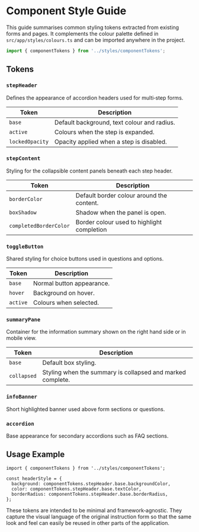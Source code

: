 # Component Style Guide

This guide summarises common styling tokens extracted from existing forms and pages. It complements the colour palette defined in `src/app/styles/colours.ts` and can be imported anywhere in the project.

```ts
import { componentTokens } from '../styles/componentTokens';
```

## Tokens

### `stepHeader`
Defines the appearance of accordion headers used for multi‑step forms.

| Token            | Description                                   |
| ---------------- | --------------------------------------------- |
| `base`           | Default background, text colour and radius.   |
| `active`         | Colours when the step is expanded.            |
| `lockedOpacity`  | Opacity applied when a step is disabled.      |

### `stepContent`
Styling for the collapsible content panels beneath each step header.

| Token               | Description                                 |
| ------------------- | ------------------------------------------- |
| `borderColor`       | Default border colour around the content.   |
| `boxShadow`         | Shadow when the panel is open.              |
| `completedBorderColor` | Border colour used to highlight completion |

### `toggleButton`
Shared styling for choice buttons used in questions and options.

| Token    | Description                |
| -------- | -------------------------- |
| `base`   | Normal button appearance.  |
| `hover`  | Background on hover.       |
| `active` | Colours when selected.     |

### `summaryPane`
Container for the information summary shown on the right hand side or in mobile view.

| Token        | Description                                       |
| ------------ | ------------------------------------------------- |
| `base`       | Default box styling.                              |
| `collapsed`  | Styling when the summary is collapsed and marked complete. |

### `infoBanner`
Short highlighted banner used above form sections or questions.

### `accordion`
Base appearance for secondary accordions such as FAQ sections.

## Usage Example

```tsx
import { componentTokens } from '../styles/componentTokens';

const headerStyle = {
  background: componentTokens.stepHeader.base.backgroundColor,
  color: componentTokens.stepHeader.base.textColor,
  borderRadius: componentTokens.stepHeader.base.borderRadius,
};
```

These tokens are intended to be minimal and framework‑agnostic. They capture the visual language of the original instruction form so that the same look and feel can easily be reused in other parts of the application.

